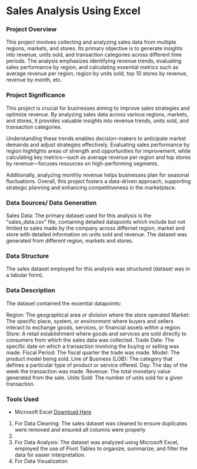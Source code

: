 # Sales Analysis Using Excel

### Project Overview
This project involves collecting and analyzing sales data from multiple regions, markets, and stores. Its primary objective is to generate insights into revenue, units sold, and transaction categories across different time periods. The analysis emphasizes identifying revenue trends, evaluating sales performance by region, and calculating essential metrics such as average revenue per region, region by units sold, top 10 stores by revenue, revenue by month, etc.

### Project Significance
This project is crucial for businesses aiming to improve sales strategies and optimize revenue. By analyzing sales data across various regions, markets, and stores, it provides valuable insights into revenue trends, units sold, and transaction categories.

Understanding these trends enables decision-makers to anticipate market demands and adjust strategies effectively. Evaluating sales performance by region highlights areas of strength and opportunities for improvement, while calculating key metrics—such as average revenue per region and top stores by revenue—focuses resources on high-performing segments.

Additionally, analyzing monthly revenue helps businesses plan for seasonal fluctuations. Overall, this project fosters a data-driven approach, supporting strategic planning and enhancing competitiveness in the marketplace.

### Data Sources/ Data Generation

Sales Data: The primary dataset used for this analysis is the "sales_data.csv" file, containing detailed datapoints which include but not limited to sales made by the company across differnet region, market and store with detailed information on units sold and revenue. The dataset was generated from different region, markets and stores.

### Data Structure

The sales dataset employed for this analysis was structured (dataset was in a tabular form). 

### Data Description

The dataset contained the essential datapoints:

Region: The geographical area or division where the store operated
Market: The specific place, system, or environment where buyers and sellers interact to exchange goods, services, or financial assets within a region.
Store: A retail establishment where goods and services are sold directly to consumers from which the sales data was collected.
Trade Date: The specific date on which a transaction involving the buying or selling was made.
Fiscal Period: The fiscal quarter the trade was made.
Model: The product model being sold.
Line of Business (LOB): The category that defines a particular type of product or service offered.
Day: The day of the week the transaction was made.
Revenue: The total monetary value generated from the sale.
Units Sold: The number of units sold for a given transaction.


### Tools Used
- Microsoft Excel [Download Here](https://www.microsoft.com)
1) For Data Cleaning: The sales dataset was cleaned to ensure duplicates were removed and ensured all columns were properly
2) 
3) For Data Analysis: The dataset was analyzed using Microsoft Excel, employed the use of Pivot Tables to organize, summarize, and filter the data for easier interpretation.
4) For Data Visualization
